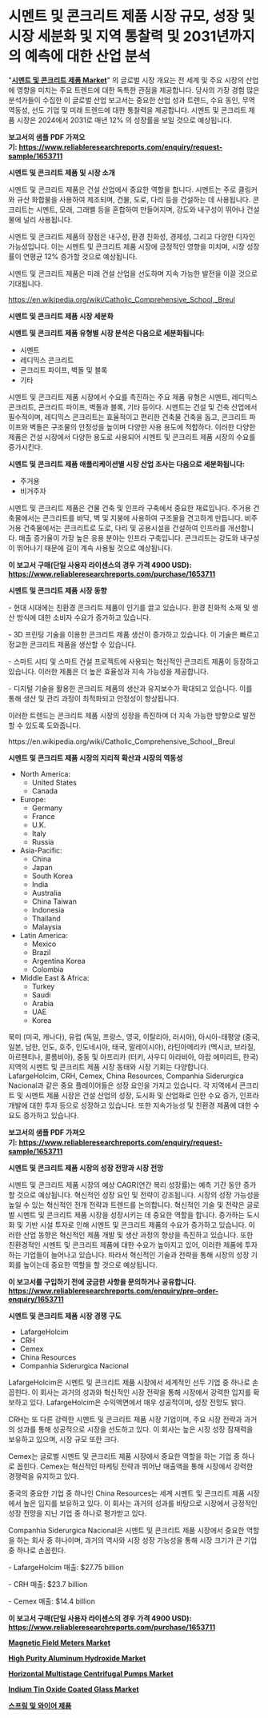 <p><h1>시멘트 및 콘크리트 제품 시장 규모, 성장 및 시장 세분화 및 지역 통찰력 및 2031년까지의 예측에 대한 산업 분석</h1></p><p>"<strong><a href="https://www.reliableresearchreports.com/cement-and-concrete-product-r1653711">시멘트 및 콘크리트 제품 Market</a></strong>" 의 글로벌 시장 개요는 전 세계 및 주요 시장의 산업에 영향을 미치는 주요 트렌드에 대한 독특한 관점을 제공합니다. 당사의 가장 경험 많은 분석가들이 수집한 이 글로벌 산업 보고서는 중요한 산업 성과 트렌드, 수요 동인, 무역 역동성, 선도 기업 및 미래 트렌드에 대한 통찰력을 제공합니다. 시멘트 및 콘크리트 제품 시장은 2024에서 2031로 매년 12% 의 성장률을 보일 것으로 예상됩니다.</p>
<p><strong>보고서의 샘플 PDF 가져오기:&nbsp;<a href="https://www.reliableresearchreports.com/enquiry/request-sample/1653711">https://www.reliableresearchreports.com/enquiry/request-sample/1653711</a></strong></p>
<p><strong>시멘트 및 콘크리트 제품 및 시장 소개</strong></p>
<p><p>시멘트 및 콘크리트 제품은 건설 산업에서 중요한 역할을 합니다. 시멘트는 주로 클링커와 규산 화합물을 사용하여 제조되며, 건물, 도로, 다리 등을 건설하는 데 사용됩니다. 콘크리트는 시멘트, 모래, 그래벨 등을 혼합하여 만들어지며, 강도와 내구성이 뛰어나 건설물에 널리 사용됩니다. </p><p>시멘트 및 콘크리트 제품의 장점은 내구성, 환경 친화성, 경제성, 그리고 다양한 디자인 가능성입니다. 이는 시멘트 및 콘크리트 제품 시장에 긍정적인 영향을 미치며, 시장 성장률이 연평균 12% 증가할 것으로 예상됩니다. </p><p>시멘트 및 콘크리트 제품은 미래 건설 산업을 선도하며 지속 가능한 발전을 이끌 것으로 기대됩니다.</p></p>
<p><a href="https://en.wikipedia.org/wiki/Catholic_Comprehensive_School,_Breul">https://en.wikipedia.org/wiki/Catholic_Comprehensive_School,_Breul</a></p>
<p><strong>시멘트 및 콘크리트 제품 시장 세분화</strong></p>
<p><strong>시멘트 및 콘크리트 제품 유형별 시장 분석은 다음으로 세분화됩니다:</strong></p>
<p><ul><li>시멘트</li><li>레디믹스 콘크리트</li><li>콘크리트 파이프, 벽돌 및 블록</li><li>기타</li></ul></p>
<p><p>시멘트 및 콘크리트 제품 시장에서 수요를 촉진하는 주요 제품 유형은 시멘트, 레디믹스 콘크리트, 콘크리트 파이프, 벽돌과 블록, 기타 등이다. 시멘트는 건설 및 건축 산업에서 필수적이며, 레디믹스 콘크리트는 효율적이고 편리한 건축물 건축을 돕고, 콘크리트 파이프와 벽돌은 구조물의 안정성을 높이며 다양한 사용 용도에 적합하다. 이러한 다양한 제품은 건설 시장에서 다양한 용도로 사용되어 시멘트 및 콘크리트 제품 시장의 수요를 증가시킨다.</p></p>
<p><strong>시멘트 및 콘크리트 제품 애플리케이션별 시장 산업 조사는 다음으로 세분화됩니다:</strong></p>
<p><ul><li>주거용</li><li>비거주자</li></ul></p>
<p><p>시멘트 및 콘크리트 제품은 건물 건축 및 인프라 구축에서 중요한 재료입니다. 주거용 건축물에서는 콘크리트를 바닥, 벽 및 지붕에 사용하여 구조물을 견고하게 만듭니다. 비주거용 건축물에서는 콘크리트로 도로, 다리 및 공용시설을 건설하여 인프라를 개선합니다. 매출 증가율이 가장 높은 응용 분야는 인프라 구축입니다. 콘크리트는 강도와 내구성이 뛰어나기 때문에 길이 계속 사용될 것으로 예상됩니다.</p></p>
<p><strong>이 보고서 구매(단일 사용자 라이센스의 경우 가격 4900 USD): <a href="https://www.reliableresearchreports.com/purchase/1653711">https://www.reliableresearchreports.com/purchase/1653711</a></strong></p>
<p><strong>시멘트 및 콘크리트 제품 시장 동향</strong></p>
<p><p>- 현대 시대에는 친환경 콘크리트 제품이 인기를 끌고 있습니다. 환경 친화적 소재 및 생산 방식에 대한 소비자 수요가 증가하고 있습니다.</p><p>- 3D 프린팅 기술을 이용한 콘크리트 제품 생산이 증가하고 있습니다. 이 기술은 빠르고 정교한 콘크리트 제품을 생산할 수 있습니다.</p><p>- 스마트 시티 및 스마트 건설 프로젝트에 사용되는 혁신적인 콘크리트 제품이 등장하고 있습니다. 이러한 제품은 더 높은 효율성과 지속 가능성을 제공합니다.</p><p>- 디지털 기술을 활용한 콘크리트 제품의 생산과 유지보수가 확대되고 있습니다. 이를 통해 생산 및 관리 과정이 최적화되고 안정성이 향상됩니다.</p><p>이러한 트렌드는 콘크리트 제품 시장의 성장을 촉진하며 더 지속 가능한 방향으로 발전할 수 있도록 도와줍니다.</p></p>
<p>https://en.wikipedia.org/wiki/Catholic_Comprehensive_School,_Breul</p>
<p><strong>시멘트 및 콘크리트 제품 시장의 지리적 확산과 시장의 역동성</strong></p>
<p><ul>
    <li>
        North America:
        <ul>
            <li>United States</li>
            <li>Canada</li>
        </ul>
    </li>
    <li>
        Europe:
        <ul>
            <li>Germany</li>
            <li>France</li>
            <li>U.K.</li>
            <li>Italy</li>
            <li>Russia</li>
        </ul>
    </li>
    <li>
        Asia-Pacific:
        <ul>
            <li>China</li>
            <li>Japan</li>
            <li>South Korea</li>
            <li>India</li>
            <li>Australia</li>
            <li>China Taiwan</li>
            <li>Indonesia</li>
            <li>Thailand</li>
            <li>Malaysia</li>
        </ul>
    </li>
    <li>
        Latin America:
        <ul>
            <li>Mexico</li>
            <li>Brazil</li>
            <li>Argentina Korea</li>
            <li>Colombia</li>
        </ul>
    </li>
    <li>
        Middle East & Africa:
        <ul>
            <li>Turkey</li>
            <li>Saudi</li>
            <li>Arabia</li>
            <li>UAE</li>
            <li>Korea</li>
        </ul>
    </li>
    </ul></p>
<p><p>북미 (미국, 캐나다), 유럽 (독일, 프랑스, 영국, 이탈리아, 러시아), 아시아-태평양 (중국, 일본, 남한, 인도, 호주, 인도네시아, 태국, 말레이시아), 라틴아메리카 (멕시코, 브라질, 아르헨티나, 콜롬비아), 중동 및 아프리카 (터키, 사우디 아라비아, 아랍 에미리트, 한국) 지역의 시멘트 및 콘크리트 제품 시장 동태와 시장 기회는 다양합니다. LafargeHolcim, CRH, Cemex, China Resources, Companhia Siderurgica Nacional과 같은 중요 플레이어들은 성장 요인을 가지고 있습니다. 각 지역에서 콘크리트 및 시멘트 제품 시장은 건설 산업의 성장, 도시화 및 산업화로 인한 수요 증가, 인프라 개발에 대한 투자 등으로 성장하고 있습니다. 또한 지속가능성 및 친환경 제품에 대한 수요도 증가하고 있습니다.</p></p>
<p><strong>보고서의 샘플 PDF 가져오기:&nbsp;<a href="https://www.reliableresearchreports.com/enquiry/request-sample/1653711">https://www.reliableresearchreports.com/enquiry/request-sample/1653711</a></strong></p>
<p><strong>시멘트 및 콘크리트 제품 시장의 성장 전망과 시장 전망</strong></p>
<p><p>시멘트 및 콘크리트 제품 시장의 예상 CAGR(연간 복리 성장률)는 예측 기간 동안 증가할 것으로 예상됩니다. 혁신적인 성장 요인 및 전략이 강조됩니다. 시장의 성장 가능성을 높일 수 있는 혁신적인 전개 전략과 트렌드를 논의합니다. 혁신적인 기술 및 전략은 글로벌 시멘트 및 콘크리트 제품 시장을 성장시키는 데 중요한 역할을 합니다. 증가하는 도시화 및 기반 시설 투자로 인해 시멘트 및 콘크리트 제품의 수요가 증가하고 있습니다. 이러한 산업 동향은 혁신적인 제품 개발 및 생산 과정의 향상을 촉진하고 있습니다. 또한 친환경적인 시멘트 및 콘크리트 제품에 대한 수요가 높아지고 있어, 이러한 제품에 투자하는 기업들이 늘어나고 있습니다. 따라서 혁신적인 기술과 전략을 통해 시장의 성장 기회를 높이는데 중요한 역할을 할 것으로 예상됩니다.</p></p>
<p><strong>이 보고서를 구입하기 전에 궁금한 사항을 문의하거나 공유합니다. <a href="https://www.reliableresearchreports.com/enquiry/pre-order-enquiry/1653711">https://www.reliableresearchreports.com/enquiry/pre-order-enquiry/1653711</a></strong></p>
<p><strong>시멘트 및 콘크리트 제품 시장 경쟁 구도</strong></p>
<p><ul><li>LafargeHolcim</li><li>CRH</li><li>Cemex</li><li>China Resources</li><li>Companhia Siderurgica Nacional</li></ul></p>
<p><p>LafargeHolcim은 시멘트 및 콘크리트 제품 시장에서 세계적인 선두 기업 중 하나로 손꼽힌다. 이 회사는 과거의 성과와 혁신적인 시장 전략을 통해 시장에서 강력한 입지를 확보하고 있다. LafargeHolcim은 수익액면에서 매우 성공적이며, 성장 전망도 밝다. </p><p>CRH는 또 다른 강력한 시멘트 및 콘크리트 제품 시장 기업이며, 주요 시장 전략과 과거의 성과를 통해 성공적으로 시장을 선도하고 있다. 이 회사는 높은 시장 성장 잠재력을 보유하고 있으며, 시장 규모 또한 크다.</p><p>Cemex는 글로벌 시멘트 및 콘크리트 제품 시장에서 중요한 역할을 하는 기업 중 하나로 꼽힌다. Cemex는 혁신적인 마케팅 전략과 뛰어난 매출액을 통해 시장에서 강력한 경쟁력을 유지하고 있다.</p><p>중국의 중요한 기업 중 하나인 China Resources는 세계 시멘트 및 콘크리트 제품 시장에서 높은 입지를 보유하고 있다. 이 회사는 과거의 성과를 바탕으로 시장에서 긍정적인 성장 전망을 지닌 기업 중 하나로 평가받고 있다.</p><p>Companhia Siderurgica Nacional은 시멘트 및 콘크리트 제품 시장에서 중요한 역할을 하는 회사 중 하나이며, 과거의 역사와 시장 성장 가능성을 통해 시장 크기가 큰 기업 중 하나로 손꼽힌다. </p><p>- LafargeHolcim 매출: $27.75 billion</p><p>- CRH 매출: $23.7 billion</p><p>- Cemex 매출: $14.4 billion</p></p>
<p><strong>이 보고서 구매(단일 사용자 라이센스의 경우 가격 4900 USD): <a href="https://www.reliableresearchreports.com/purchase/1653711">https://www.reliableresearchreports.com/purchase/1653711</a></strong></p>
<p><strong><p><a href="https://medium.com/@dannellbugess3/magnetic-field-meters-market-size-growth-trends-statistics-forecasts-2024-2031-a159795f3df0">Magnetic Field Meters Market</a></p><p><a href="https://www.linkedin.com/pulse/high-purity-aluminum-hydroxide-market-report-censusense-2qcff?trackingId=oOkh81zvR2iBeb7hjoojQg%3D%3D">High Purity Aluminum Hydroxide Market</a></p><p><a href="https://medium.com/@dannellbugess3/an-in-depth-analysis-of-the-global-horizontal-multistage-centrifugal-pumps-market-scope-and-its-4d776f7ed883">Horizontal Multistage Centrifugal Pumps Market</a></p><p><a href="https://www.linkedin.com/pulse/global-indium-tin-oxide-coated-glass-market-size-share-analysis-gplrc?trackingId=LmPslg%2FlQ3ifUbEdOkdmuQ%3D%3D">Indium Tin Oxide Coated Glass Market</a></p><p><a href="https://github.com/sougarounis/Market-Research-Report-List-5/blob/main/741937591579.md">스프링 및 와이어 제품</a></p></strong></p>
<p></p>